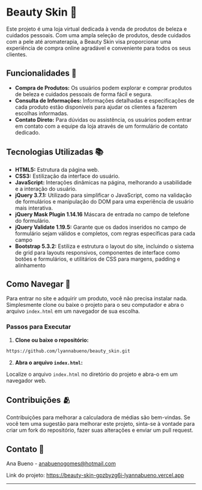 # Beauty Skin 🫧

Este projeto é uma loja virtual dedicada à venda de produtos de beleza e cuidados pessoais. Com uma ampla seleção de produtos, desde cuidados com a pele até aromaterapia, a Beauty Skin visa proporcionar uma experiência de compra online agradável e conveniente para todos os seus clientes.

## Funcionalidades 🌟

- **Compra de Produtos:** Os usuários podem explorar e comprar produtos de beleza e cuidados pessoais de forma fácil e segura.
- **Consulta de Informações:** Informações detalhadas e especificações de cada produto estão disponíveis para ajudar os clientes a fazerem escolhas informadas.
- **Contato Direto:** Para dúvidas ou assistência, os usuários podem entrar em contato com a equipe da loja através de um formulário de contato dedicado.

## Tecnologias Utilizadas 📚

- **HTML5:** Estrutura da página web.
- **CSS3:** Estilização da interface do usuário.
- **JavaScript:** Interações dinâmicas na página, melhorando a usabilidade e a interação do usuário.
- **jQuery 3.7.1:** Utilizado para simplificar o JavaScript, como na validação de formulários e manipulação do DOM para uma experiência de usuário mais interativa.
- **jQuery Mask Plugin 1.14.16** Máscara de entrada no campo de telefone do formulário.
- **jQuery Validate 1.19.5:** Garante que os dados inseridos no campo de formulário sejam válidos e completos, com regras específicas para cada campo
- **Bootstrap 5.3.2:** Estiliza e estrutura o layout do site, incluindo o sistema de grid para layouts responsivos, componentes de interface como botões e formulários, e utilitários de CSS para margens, padding e alinhamento

## Como Navegar 💄

Para entrar no site e adquirir um produto, você não precisa instalar nada. Simplesmente clone ou baixe o projeto para o seu computador e abra o arquivo `index.html` em um navegador de sua escolha.

### Passos para Executar

1. **Clone ou baixe o repositório:**

```bash
https://github.com/lyannabueno/beauty_skin.git
```

2. **Abra o arquivo `index.html`:**

Localize o arquivo `index.html` no diretório do projeto e abra-o em um navegador web.

## Contribuições 🫂

Contribuições para melhorar a calculadora de médias são bem-vindas. Se você tem uma sugestão para melhorar este projeto, sinta-se à vontade para criar um fork do repositório, fazer suas alterações e enviar um pull request.

## Contato 📩

Ana Bueno - anabuenogomes@hotmail.com

Link do projeto: https://beauty-skin-gpzbyzg6i-lyannabueno.vercel.app

---
